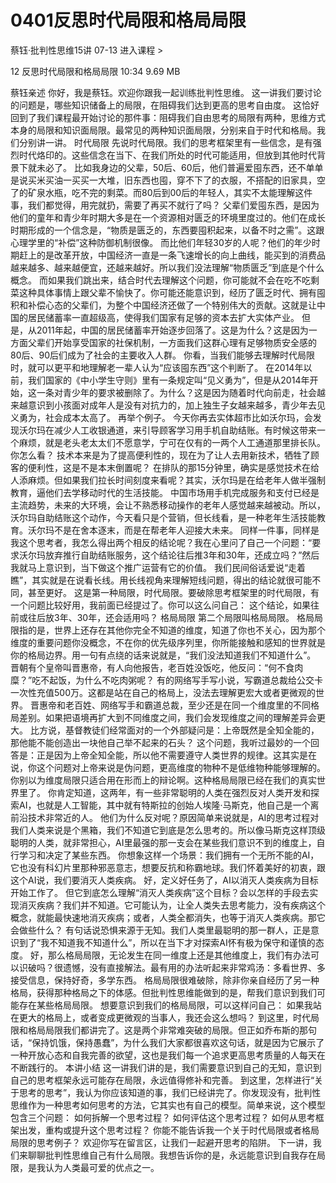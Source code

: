 # 0401反思时代局限和格局局限


蔡钰·批判性思维15讲
07-13
进入课程 >

12 反思时代局限和格局局限
10:34 9.69 MB

蔡钰亲述
你好，我是蔡钰。欢迎你跟我一起训练批判性思维。
这一讲我们要讨论的问题是，哪些知识储备上的局限，在阻碍我们达到更高的思考自由度。
这恰好回到了我们课程最开始讨论的那件事：阻碍我们自由思考的局限有两种，思维方式本身的局限和知识面局限。最常见的两种知识面局限，分别来自于时代和格局。我们分别讲一讲。
时代局限
先说时代局限。我们的思考框架里有一些信念，是有强烈时代烙印的。这些信念在当下、在我们所处的时代可能适用，但放到其他时代背景下就未必了。
比如我身边的父辈，50后、60后，他们普遍爱囤东西，还不单单是说买米买油一买买一大堆，旧东西也囤，穿不下了的衣服，不搭配的旧家具，空了的矿泉水瓶，吃不完的剩菜。而80后到00后的年轻人，其实不太能理解这件事，我们都觉得，用完就扔，需要了再买不就行了吗？
父辈们爱囤东西，是因为他们的童年和青少年时期大多是在一个资源相对匮乏的环境里度过的。他们在成长时期形成的一个信念是，“物质是匮乏的，东西要囤积起来，以备不时之需”。这跟心理学里的“补偿”这种防御机制很像。
而比他们年轻30岁的人呢？他们的年少时期赶上的是改革开放，中国经济一直是一条飞速增长的向上曲线，能买到的消费品越来越多、越来越便宜，还越来越好。所以我们没法理解“物质匮乏”到底是个什么概念。
而如果我们跳出来，结合时代去理解这个问题，你可能就不会在吃不吃剩菜这种具体事情上跟父辈不愉快了。你可能还能意识到，经历了匮乏时代、拥有囤积和补偿心态的父辈们，为整个中国经济还做了一个特别伟大的贡献。这就是让中国的居民储蓄率一直超级高，使得我们国家有足够的资本去扩大实体产业。
但是，从2011年起，中国的居民储蓄率开始逐步回落了。这是为什么？这是因为一方面父辈们开始享受国家的社保机制，一方面我们这群心理有足够物质安全感的80后、90后们成为了社会的主要收入人群。
你看，当我们能够去理解时代局限时，就可以更平和地理解老一辈人认为“应该囤东西”这个判断了。
在2014年以前，我们国家的《中小学生守则》里有一条规定叫“见义勇为”，但是从2014年开始，这一条对青少年的要求被删除了。为什么？这是因为随着时代向前走，社会越来越意识到小孩面对成年人是没有对抗力的，加上独生子女越来越多，青少年去见义勇为，社会成本太高了。
再举个例子。
今天你再去实体超市比如沃尔玛，会发现沃尔玛在减少人工收银通道，来引导顾客学习用手机自助结账。有时候这带来一个麻烦，就是老头老太太们不愿意学，宁可在仅有的一两个人工通道那里排长队。你怎么看？
技术本来是为了提高便利性的，现在为了让人去用新技术，牺牲了顾客的便利性，这是不是本末倒置呢？
在排队的那15分钟里，确实是感觉技术在给人添麻烦。但如果我们拉长时间刻度来看呢？其实，沃尔玛是在给老年人做半强制教育，逼他们去学移动时代的生活技能。
中国市场用手机完成服务和支付已经是主流趋势，未来的大环境，会让不熟悉移动操作的老年人感觉越来越被动。所以，沃尔玛自助结账这个动作，今天看只是个营销，但长线看，是一种老年生活技能教育。沃尔玛不是在舍本逐末，而是在帮老年人迎接大未来。
同样一件事，同样是我这个思考者，我怎么得出两个相反的结论呢？我在心里问了自己一个问题：“要求沃尔玛放弃推行自助结账服务，这个结论往后推3年和30年，还成立吗？”然后我就马上意识到，当下做这个推广运营有它的价值。
我们民间俗话爱说“走着瞧”，其实就是在说看长线。用长线视角来理解短线问题，得出的结论就很可能不同，甚至更好。
这是第一种局限，时代局限。要破除思考框架里的时代局限，有一个问题比较好用，我前面已经提过了。你可以这么问自己：
这个结论，如果往前或往后放3年、30年，还会适用吗？
格局局限
第二个局限叫格局局限。
格局局限指的是，世界上还存在其他你完全不知道的维度，知道了你也不关心，因为那个维度的重要问题你没概念，不在你的优先级序列里，你所能接触和感知的世界就是你的格局边界。用一句有点绕的话来说就是，“我们没法知道我们不知道什么”。
晋朝有个皇帝叫晋惠帝，有人向他报告，老百姓没饭吃，他反问：“何不食肉糜？”吃不起饭，为什么不吃肉粥呢？
有的网络写手写小说，写霸道总裁给公交卡一次性充值500万。这都是站在自己的格局上，没法去理解更宏大或者更微观的世界。
晋惠帝和老百姓、网络写手和霸道总裁，至少还是在同一个维度里的不同格局差别。如果把语境再扩大到不同维度之间，我们会发现维度之间的理解差异会更大。
比方说，基督教徒们经常面对的一个外部疑问是：上帝既然是全知全能的，那他能不能创造出一块他自己举不起来的石头？
这个问题，我听过最妙的一个回答是：正是因为上帝全知全能，所以他不需要遵守人类世界的规律。这其实是在说，你这个问题对上帝来说是伪问题，更高维度的物种不是低维物种能够理解的。
你别以为维度局限只适合用在形而上的辩论啊。这种格局局限已经在我们的真实世界里了。
你肯定知道，这两年，有一些非常聪明的人类在强烈反对人类开发和探索AI，也就是人工智能，其中就有特斯拉的创始人埃隆·马斯克，他自己是一个离前沿技术非常近的人。
他们为什么反对呢？原因简单来说就是，AI的思考过程对我们人类来说是个黑箱，我们不知道它到底是怎么思考的。所以像马斯克这样顶级聪明的人类，就非常担心，AI里最强的那一支会在某些我们意识不到的维度上，自行学习和决定了某些东西。
你想象这样一个场景：我们拥有一个无所不能的AI，它也没有科幻片里那种邪恶意志，想要反抗和称霸地球。我们怀着美好的初衷，跟这个AI说，我们要消灭人类疾病。
好，定义好任务了，AI以消灭人类疾病为目标开始工作了。
但它到底怎么理解“消灭人类疾病”这个目标？会以怎样的手段去实现消灭疾病？我们并不知道。它可能认为，让全人类失去思考能力，没有疾病这个概念，就能最快速地消灭疾病；或者，人类全都消失，也等于消灭人类疾病。那它会做些什么？
有句话说恐惧来源于无知。我们人类里最聪明的那一群人，正是意识到了“我不知道我不知道什么”，所以在当下才对探索AI怀有极为保守和谨慎的态度。
好，那么格局局限，无论发生在同一维度上还是其他维度上，我们有办法可以识破吗？很遗憾，没有直接解法。最有用的办法听起来非常鸡汤：多看世界、多接受信息，保持好奇，多学东西。
格局局限很难破除，除非你亲自经历了另一种格局，获得那种格局之下的体感。但批判性思维能做到的是，帮我们意识到我们可能存在某些格局局限。
想要意识到我们的格局局限，可以这样问自己：
如果我站在更大的格局上，或者变成更微观的当事人，我还会这么想吗？
到这里，时代局限和格局局限我们都讲完了。这是两个非常难突破的局限。但正如乔布斯的那句话，“保持饥饿，保持愚蠢”，为什么我们大家都很喜欢这句话，就是因为它展示了一种开放心态和自我完善的欲望，这也是我们每一个追求更高思考质量的人每天在不断践行的。
本讲小结
这一讲我们讲的是，我们需要意识到自己的无知，意识到自己的思考框架永远可能存在局限，永远值得修补和完善。
到这里，怎样进行“关于思考的思考”，我认为你应该知道的事，我们已经讲完了。你发现没有，批判性思维作为一种思考如何思考的方法，它其实也有自己的模型。简单来说，这个模型包含三个问题：
如何拆解一个思考过程？
如何评估这个思考过程？
如何从思考框架出发，重构或提升这个思考过程？
你能不能告诉我一个关于时代局限或者格局局限的思考例子？
欢迎你写在留言区，让我们一起避开思考的陷阱。
下一讲，我们来聊聊批判性思维自己有什么局限。我想告诉你的是，永远能意识到自我存在局限，是我认为人类最可爱的优点之一。